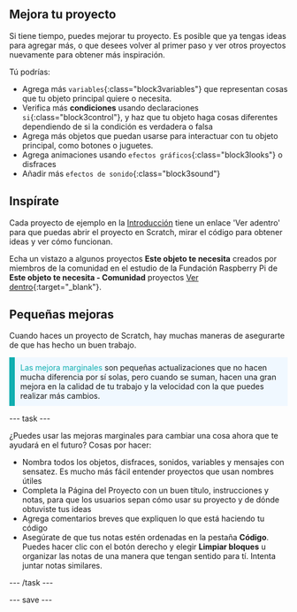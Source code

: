 ## Mejora tu proyecto

Si tiene tiempo, puedes mejorar tu proyecto. Es posible que ya tengas ideas para agregar más, o que desees volver al primer paso y ver otros proyectos nuevamente para obtener más inspiración.

Tú podrías:
- Agrega más `variables`{:class="block3variables"} que representan cosas que tu objeto principal quiere o necesita.
- Verifica más **condiciones** usando declaraciones `si`{:class="block3control"}, y haz que tu objeto haga cosas diferentes dependiendo de si la condición es verdadera o falsa
- Agrega más objetos que puedan usarse para interactuar con tu objeto principal, como botones o juguetes.
- Agrega animaciones usando `efectos gráficos`{:class="block3looks"} o disfraces
- Añadir más `efectos de sonido`{:class="block3sound"}

## Inspírate

Cada proyecto de ejemplo en la [Introducción](.) tiene un enlace 'Ver adentro' para que puedas abrir el proyecto en Scratch, mirar el código para obtener ideas y ver cómo funcionan.

Echa un vistazo a algunos proyectos **Este objeto te necesita** creados por miembros de la comunidad en el estudio de la Fundación Raspberry Pi de **Este objeto te necesita - Comunidad** proyectos [Ver dentro](https://scratch.mit.edu/studios/29722869/){:target="_blank"}.

## Pequeñas mejoras

Cuando haces un proyecto de Scratch, hay muchas maneras de asegurarte de que has hecho un buen trabajo.

<p style="border-left: solid; border-width:10px; border-color: #0faeb0; background-color: aliceblue; padding: 10px;">
<span style="color: #0faeb0">Las mejora marginales</span> son pequeñas actualizaciones que no hacen mucha diferencia por sí solas, pero cuando se suman, hacen una gran mejora en la calidad de tu trabajo y la velocidad con la que puedes realizar más cambios. 
</p>

--- task ---

¿Puedes usar las mejoras marginales para cambiar una cosa ahora que te ayudará en el futuro? Cosas por hacer:

+ Nombra todos los objetos, disfraces, sonidos, variables y mensajes con sensatez. Es mucho más fácil entender proyectos que usan nombres útiles
+ Completa la Página del Proyecto con un buen título, instrucciones y notas, para que los usuarios sepan cómo usar su proyecto y de dónde obtuviste tus ideas
+ Agrega comentarios breves que expliquen lo que está haciendo tu código
+ Asegúrate de que tus notas estén ordenadas en la pestaña **Código**. Puedes hacer clic con el botón derecho y elegir **Limpiar bloques** u organizar las notas de una manera que tengan sentido para tí. Intenta juntar notas similares.

--- /task ---

--- save ---

